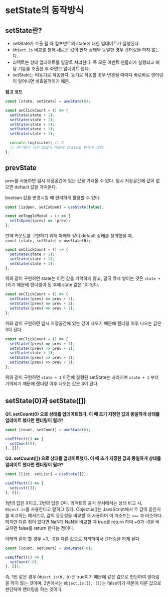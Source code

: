 # setState의 동작방식

## setState란?

- setState가 호출 될 때 컴포넌트의 state에 대한 업데이트가 실행된다.
- `Object.is` 비교를 통해 새로운 값이 현재 상태와 동일한 경우 렌더링을 하지 않는다.
- 리액트는 상태 업데이트를 일괄로 처리한다. 즉 모든 이벤트 핸들러가 실행되고 해당 기능을 호출한 후 화면으 업데이트 한다.
- setState는 비동기로 작동한다. 동기로 작동할 경우 변경될 때마다 바로바로 렌더링이 일어나면 비효율적이기 때문.

**참고 코드**

```js
const [state, setState] = useState(0);

const onClickCount = () => {
  setState(state + 1);
  setState(state + 1);
  setState(state + 1);
  setState(state + 1);
  setState(state + 1);

  console.log(state); // 0
  // 렌더링이 되지 않았기 때문에 state도 변하지 않음.
};
```

## prevState

prev를 사용하면 임시 저장공간에 있는 값을 가져올 수 있다. 임시 저장공간에 값이 없으면 default 값을 가져온다.

boolean 값을 변경시킬 때 편리하게 활용할 수 있다.

```js
const [isOpen, setIsOpen] = useState(false);

const onToggleModal = () => {
  setIsOpen((prev) => !prev);
};
```

만약 카운트를 구현하기 위해 아래와 같이 default 상태를 정의했을 때,  
`const [state, setState] = useState(0);`

```js
const onClickCount = () => {
  setState(state + 1);
  setState(state + 1);
  setState(state + 1);
};
```

위와 같이 구현하면 state는 이전 값을 기억하지 않고, 결국 큐에 쌓이는 것은 `state + 1`이기 때문에 렌더링이 된 후에 state 값은 1이 된다.

```js
const onClickCount = () => {
  setState((prev) => prev + 1);
  setState((prev) => prev + 1);
  setState((prev) => prev + 1);
};
```

위와 같이 구현하면 임시 저장공간에 있는 값이 나오기 때문에 렌더링 이후 나오는 값은 3이 된다.

```js
const onClickCount = () => {
  setState((prev) => prev + 1);
  setState((prev) => prev + 1);
  setState(state + 1);
  setState((prev) => prev + 1);
  setState((prev) => prev + 1);
};
```

위와 같이 구현하면 `state + 1` 이전에 실행된 setState는 사라지며 `state + 1` 부터 기억되기 때문에 렌더링 이후 나오는 값은 3이 된다.

## setState(0)과 setState([])

**Q1. setCount(0) 으로 상태를 업데이트했다. 이 때 초기 지정한 값과 동일하게 상태를 업데이트 했다면 렌더링이 될까?**

```js
const [count, setCount] = useState(0);

useEffect(() => {
  setCount(0);
}, []);
```

**Q2. setCount([]) 으로 상태를 업데이트했다. 이 때 초기 지정한 값과 동일하게 상태를 업데이트 했다면 렌더링이 될까?**

```js
const [list, setList] = useState([]);

useEffect(() => {
  setList([]);
}, []);
```

1번의 답은 X이고, 2번의 답은 O다. 리액트의 공식 문서에서는 상태 비교 시, `Object.is`를 사용한다고 말하고 있다. Object.is()는 JavaScript에서 두 값이 같은지를 비교하는 메서드로, 값의 동등성을 비교할 때 사용하며 이 메소드는 `===` 과 비슷하다. 하지만 다른 점이 있다면 NaN과 NaN을 비교할 때 true를 return 하며 +0과 -0을 비교하면 false를 return 한다는 점이다.

아래와 같이 할 경우 +0, -0을 다른 값으로 처리하여서 렌더링을 하게 된다.

```js
const [count, setCount] = useState(+0);

useEffect(() => {
  setCount(-0);
}, []);
```

즉, 1번 같은 경우 `Object.is(0, 0)`은 true이기 때문에 같은 값으로 판단하여 렌더링을 하지 않는 것이며, 2번에서는 `Object.is([], [])`는 false이기 때문에 다른 값으로 판단하여 렌더링을 하는 것이다.
